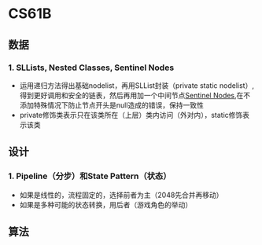 # CS61B


## 数据

### 1. SLLists, Nested Classes, Sentinel Nodes
  - 运用递归方法得出基础nodelist，再用SLList封装（private static nodelist）,得到更好调用和安全的链表，然后再用加一个中间节点[Sentinel Nodes](https://github.com/Berkeley-CS61B/lectureCode-fa20/blob/master/lists2/SLList.java),在不添加特殊情况下防止节点开头是null造成的错误，保持一致性
  - private修饰类表示只在该类所在（上层）类内访问（外对内），static修饰表示该类



## 设计

### 1. Pipeline（分步）和State Pattern（状态）
  - 如果是线性的，流程固定的，选择前者为主（2048先合并再移动）
  - 如果是多种可能的状态转换，用后者（游戏角色的举动）



## 算法
